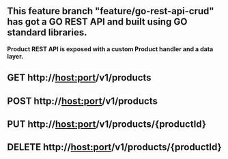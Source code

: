## This feature branch "feature/go-rest-api-crud" has got a GO REST API and built using GO standard libraries.

**Product REST API is exposed with a custom Product handler and a data layer.**

## GET http://<host:port>/v1/products

## POST http://<host:port>/v1/products

## PUT http://<host:port>/v1/products/{productId}

## DELETE http://<host:port>/v1/products/{productId}

<!--
<details><summary>Click for Demo </summary>

![helloservice](goservice/static/readmeimages/helloservice.gif)

</details>
-->


